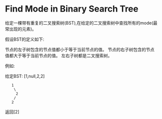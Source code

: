 # Find Mode in Binary Search Tree

给定一棵带有重复的二叉搜索树(BST),在给定的二叉搜索树中查找所有的mode(最常出现的元素)。

假设BST的定义如下:

节点的左子树包含的节点值都小于等于当前节点的值。
节点的右子树包含的节点值都大于等于当前节点的值。
左右子树都是二叉搜索树。

例如:

给定BST: [1,null,2,2]

```
   1
    \
     2
    /
   2
```

返回[2]